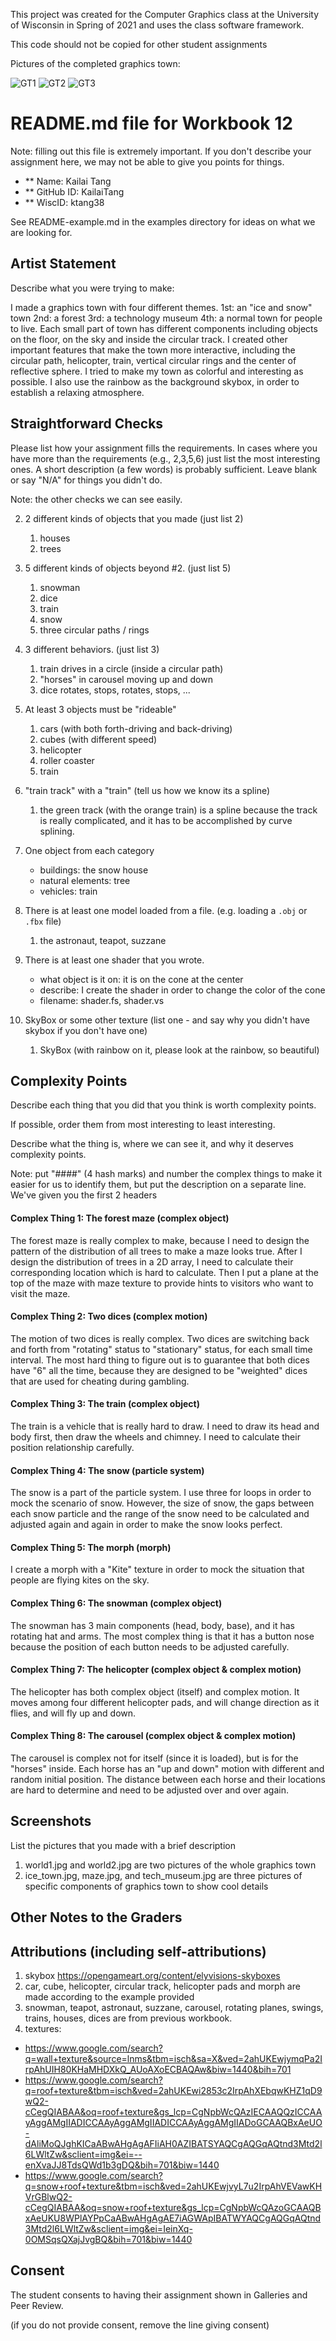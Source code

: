 This project was created for the Computer Graphics class at the University of Wisconsin in Spring of 2021 and uses the class software framework. 

This code should not be copied for other student assignments

Pictures of the completed graphics town: 

![GT1](https://user-images.githubusercontent.com/56147372/132595788-e4329f63-8131-432d-81bf-cbb034453d38.jpg)
![GT2](https://user-images.githubusercontent.com/56147372/132595796-e4985d6e-ca76-4a60-8d48-a0042e9135b8.jpg)
![GT3](https://user-images.githubusercontent.com/56147372/132595804-e04e4e7f-2f65-45a0-910c-8e7cb6cf32c5.jpg)


# README.md file for Workbook 12

Note: filling out this file is extremely important. If you don't describe your assignment here, we may not be able to give you points for things.

- ** Name: Kailai Tang
- ** GitHub ID: KailaiTang
- ** WiscID: ktang38

See README-example.md in the examples directory for ideas on what we are looking for.

## Artist Statement

Describe what you were trying to make:

I made a graphics town with four different themes.
    1st: an "ice and snow" town
    2nd: a forest
    3rd: a technology museum
    4th: a normal town for people to live.
Each small part of town has different components including objects on the floor, on the sky and inside the circular track. 
I created other important features that make the town more interactive, including the circular path, helicopter, train, vertical circular rings and the center of reflective sphere.
I tried to make my town as colorful and interesting as possible. I also use the rainbow as the background skybox, in order to establish a relaxing atmosphere.

## Straightforward Checks

Please list how your assignment fills the requirements. In cases where you have more than the requirements (e.g., 2,3,5,6) just list the most interesting ones. A short description (a few words) is probably sufficient. Leave blank or say "N/A" for things you didn't do.

Note: the other checks we can see easily.

2. 2 different kinds of objects that you made (just list 2)
    1. houses
    2. trees

3.  5 different kinds of objects beyond #2. (just list 5)
    1. snowman
    2. dice
    3. train
    4. snow
    5. three circular paths / rings

5. 3 different behaviors. (just list 3)
    1. train drives in a circle (inside a circular path)
    2. "horses" in carousel moving up and down
    3. dice rotates, stops, rotates, stops, ...

6. At least 3 objects must be "rideable"
    1. cars (with both forth-driving and back-driving)
    2. cubes (with different speed)
    3. helicopter
    4. roller coaster
    5. train

7. "train track" with a "train" (tell us how we know its a spline)
    1. the green track (with the orange train) is a spline because the track is really complicated, and it has to be accomplished by curve splining. 

8. One object from each category
    - buildings: the snow house
    - natural elements: tree
    - vehicles: train

9. There is at least one model loaded from a file. (e.g. loading a `.obj` or `.fbx` file)
    1. the astronaut, teapot, suzzane

10. There is at least one shader that you wrote.
    - what object is it on: it is on the cone at the center
    - describe: I create the shader in order to change the color of the cone
    - filename: shader.fs, shader.vs

12. SkyBox or some other texture (list one - and say why you didn't have skybox if you don't have one)
    1. SkyBox (with rainbow on it, please look at the rainbow, so beautiful)

## Complexity Points

Describe each thing that you did that you think is worth complexity points.

If possible, order them from most interesting to least interesting.

Describe what the thing is, where we can see it, and why it deserves complexity points.

Note: put "####" (4 hash marks) and number the complex things to make it easier for us to identify them, but put the description on a separate line. We've given you the first 2 headers

#### Complex Thing 1: The forest maze (complex object)
The forest maze is really complex to make, because I need to design the pattern of the distribution of all trees to make a maze looks true. After I design the distribution of trees in a 2D array, I need to calculate their corresponding location which is hard to calculate. Then I put a plane at the top of the maze with maze texture to provide hints to visitors who want to visit the maze.

#### Complex Thing 2: Two dices (complex motion)
The motion of two dices is really complex. Two dices are switching back and forth from "rotating" status to "stationary" status, for each small time interval. The most hard thing to figure out is to guarantee that both dices have "6" all the time, because they are designed to be "weighted" dices that are used for cheating during gambling.

#### Complex Thing 3: The train (complex object)
The train is a vehicle that is really hard to draw. I need to draw its head and body first, then draw the wheels and chimney. I need to calculate their position relationship carefully.

#### Complex Thing 4: The snow (particle system)
The snow is a part of the particle system. I use three for loops in order to mock the scenario of snow. However, the size of snow, the gaps between each snow particle and the range of the snow need to be calculated and adjusted again and again in order to make the snow looks perfect. 

#### Complex Thing 5: The morph (morph)
I create a morph with a "Kite" texture in order to mock the situation that people are flying kites on the sky.

#### Complex Thing 6: The snowman (complex object)
The snowman has 3 main components (head, body, base), and it has rotating hat and arms. The most complex thing is that it has a button nose because the position of each button needs to be adjusted carefully.

#### Complex Thing 7: The helicopter (complex object & complex motion)
The helicopter has both complex object (itself) and complex motion. It moves among four different helicopter pads, and will change direction as it flies, and will fly up and down.

#### Complex Thing 8: The carousel (complex object & complex motion)
The carousel is complex not for itself (since it is loaded), but is for the "horses" inside. Each horse has an "up and down" motion with different and random initial position. The distance between each horse and their locations are hard to determine and need to be adjusted over and over again.

## Screenshots

List the pictures that you made with a brief description
1. world1.jpg and world2.jpg are two pictures of the whole graphics town
2. ice_town.jpg, maze.jpg, and tech_museum.jpg are three pictures of specific components of graphics town to show cool details

## Other Notes to the Graders

## Attributions (including self-attributions)
1. skybox
https://opengameart.org/content/elyvisions-skyboxes
2. car, cube, helicopter, circular track, helicopter pads and morph are made according to the example provided
3. snowman, teapot, astronaut, suzzane, carousel, rotating planes, swings, trains, houses, dices are from previous workbook.
4. textures:
- https://www.google.com/search?q=wall+texture&source=lnms&tbm=isch&sa=X&ved=2ahUKEwjymqPa2IrpAhUIH80KHaMHDXkQ_AUoAXoECBAQAw&biw=1440&bih=701
- https://www.google.com/search?q=roof+texture&tbm=isch&ved=2ahUKEwi2853c2IrpAhXEbqwKHZ1qD9wQ2-cCegQIABAA&oq=roof+texture&gs_lcp=CgNpbWcQAzIECAAQQzICCAAyAggAMgIIADICCAAyAggAMgIIADICCAAyAggAMgIIADoGCAAQBxAeUO-dAliMoQJghKICaABwAHgAgAFIiAH0AZIBATSYAQCgAQGqAQtnd3Mtd2l6LWltZw&sclient=img&ei=--enXvaJJ8TdsQWd1b3gDQ&bih=701&biw=1440
- https://www.google.com/search?q=snow+roof+texture&tbm=isch&ved=2ahUKEwjvyL7u2IrpAhVEVawKHVrGBlwQ2-cCegQIABAA&oq=snow+roof+texture&gs_lcp=CgNpbWcQAzoGCAAQBxAeUKU8WPlAYPpCaABwAHgAgAE7iAGWApIBATWYAQCgAQGqAQtnd3Mtd2l6LWltZw&sclient=img&ei=IeinXq-0OMSqsQXajJvgBQ&bih=701&biw=1440



## Consent

The student consents to having their assignment shown in Galleries and Peer Review.

(if you do not provide consent, remove the line giving consent)
